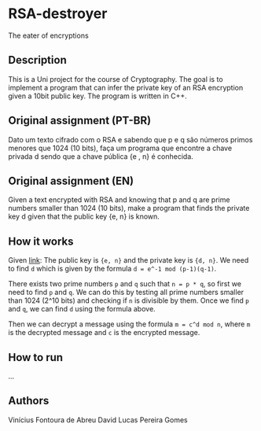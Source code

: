 # RSA-destroyer

The eater of encryptions

## Description

This is a Uni project for the course of Cryptography. The goal is to implement a program that can infer the private key of an RSA encryption given a 10bit public key. The program is written in C++.

## Original assignment (PT-BR)

Dato um texto cifrado com o RSA e sabendo que p e q são números primos menores que 1024 (10 bits), faça um programa que encontre a chave privada d sendo que a chave pública {e , n} é conhecida.

## Original assignment (EN)

Given a text encrypted with RSA and knowing that p and q are prime numbers smaller than 1024 (10 bits), make a program that finds the private key d given that the public key {e, n} is known.

## How it works

Given [link](https://condor.depaul.edu/ichu/csc415/notes/notes4/rsa.html): The public key is `{e, n}` and the private key is `{d, n}`. We need to find `d` which is given by the formula `d = e^-1 mod (p-1)(q-1)`.

There exists two prime numbers `p` and `q` such that `n = p * q`, so first we need to find `p` and `q`. We can do this by testing all prime numbers smaller than 1024 (2^10 bits) and checking if `n` is divisible by them. Once we find `p` and `q`, we can find `d` using the formula above.

Then we can decrypt a message using the formula `m = c^d mod n`, where `m` is the decrypted message and `c` is the encrypted message.

## How to run

...

## Authors

Vinícius Fontoura de Abreu
David Lucas Pereira Gomes
